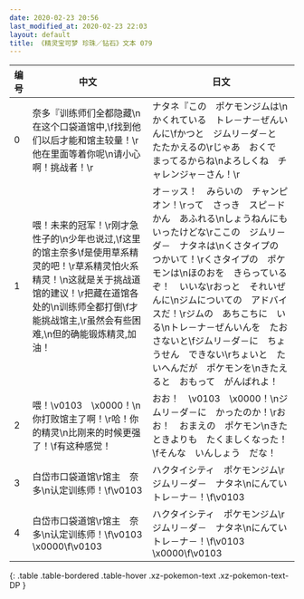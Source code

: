 ```yaml
---
date: 2020-02-23 20:56
last_modified_at: 2020-02-23 22:03
layout: default
title: 《精灵宝可梦 珍珠／钻石》文本 079
---
```

| 编号 | 中文 | 日文 |
| ---- | ---- | ---- |
| 0 | 奈多『训练师们全都隐藏\n在这个口袋道馆中,\f找到他们以后才能和馆主较量！\r他在里面等着你呢\n请小心啊！挑战者！\r | ナタネ『この　ポケモンジムは\nかくれている　トレ－ナ－ぜんいんに\fかつと　ジムリ－ダ－と　たたかえるの\rじゃあ　おくで　まってるからね\nよろしくね　チャレンジャ－さん！\r |
| 1 | 喂！未来的冠军！\r刚才急性子的\n少年也说过,\f这里的馆主奈多\f是使用草系精灵的吧！\r草系精灵怕火系精灵！\n这就是关于挑战道馆的建议！\r把藏在道馆各处的\n训练师全都打倒\f才能挑战馆主,\r虽然会有些困难,\n但的确能锻炼精灵,加油！ | オ－ッス！　みらいの　チャンピオン！\rって　さっき　スピ－ドかん　あふれる\nしょうねんにも　いったけどな\rここの　ジムリ－ダ－　ナタネは\nくさタイプの　つかいて！\rくさタイプの　ポケモンは\nほのおを　きらっているぞ！　いいな\rおっと　それいぜんに\nジムについての　アドバイスだ！\rジムの　あちこちに　いる\nトレ－ナ－ぜんいんを　たおさないと\fジムリ－ダ－に　ちょうせん　できない\rちょいと　たいへんだが　ポケモンを\nきたえると　おもって　がんばれよ！ |
| 2 | 喂！\v0103　\x0000！\n你打败馆主了啊！\r哈！你的精灵\n比刚来的时候更强了！\f有这种感觉！ | おお！　\v0103　\x0000！\nジムリ－ダ－に　かったのか！\rおお！　おまえの　ポケモン\nきたときよりも　たくましくなった！\fそんな　いんしょう　だな！ |
| 3 | 白岱市口袋道馆\r馆主　奈多\n认定训练师！\f\v0103　　 | ハクタイシティ　ポケモンジム\rジムリ－ダ－　ナタネ\nにんてい　トレ－ナ－！\f\v0103　　 |
| 4 | 白岱市口袋道馆\r馆主　奈多\n认定训练师！\f\v0103　\x0000\f\v0103　　 | ハクタイシティ　ポケモンジム\rジムリ－ダ－　ナタネ\nにんてい　トレ－ナ－！\f\v0103　\x0000\f\v0103　　 |
{: .table .table-bordered .table-hover .xz-pokemon-text .xz-pokemon-text-DP }